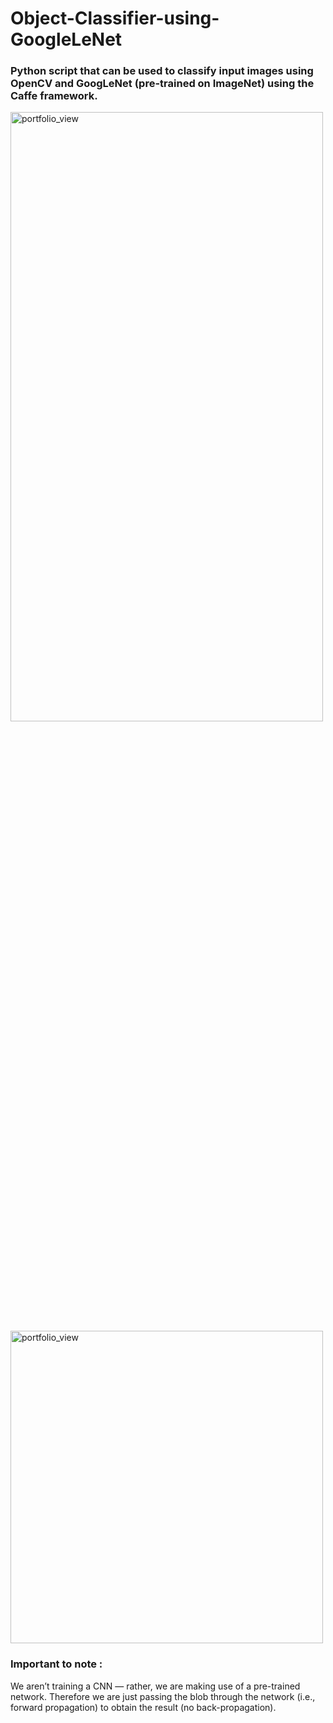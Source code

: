 # Object-Classifier-using-GoogleLeNet

### Python script that can be used to classify input images using OpenCV and GoogLeNet (pre-trained on ImageNet) using the Caffe framework.

<img width="500" height="50%" alt="portfolio_view" src="https://github.com/ashish1sasmal/Object-Detection-using-GoogleLeNet/blob/master/output/mousetrap_83.63%25.jpg">

<img width="500" alt="portfolio_view" src="https://github.com/ashish1sasmal/Object-Detection-using-GoogleLeNet/blob/master/output/basketball_29.57%25.jpg">

### Important to note :
We aren’t training a CNN — rather, we are making use of a pre-trained network.
Therefore we are just passing the blob through the network (i.e., forward propagation)
to obtain the result (no back-propagation).
